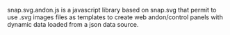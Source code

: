 snap.svg.andon.js is a javascript library based on snap.svg that permit to use .svg images files as templates to create web andon/control panels with dynamic data loaded from a json data source.